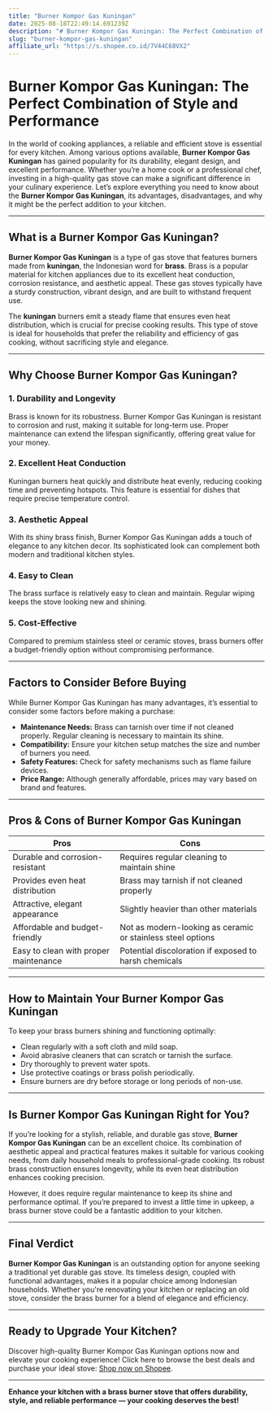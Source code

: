 ```yaml
---
title: "Burner Kompor Gas Kuningan"
date: 2025-08-18T22:49:14.691239Z
description: "# Burner Kompor Gas Kuningan: The Perfect Combination of Style and Performance..."
slug: "burner-kompor-gas-kuningan"
affiliate_url: "https://s.shopee.co.id/7V44C68VX2"
---
```

# Burner Kompor Gas Kuningan: The Perfect Combination of Style and Performance

In the world of cooking appliances, a reliable and efficient stove is essential for every kitchen. Among various options available, **Burner Kompor Gas Kuningan** has gained popularity for its durability, elegant design, and excellent performance. Whether you’re a home cook or a professional chef, investing in a high-quality gas stove can make a significant difference in your culinary experience. Let’s explore everything you need to know about the **Burner Kompor Gas Kuningan**, its advantages, disadvantages, and why it might be the perfect addition to your kitchen.

---

## What is a Burner Kompor Gas Kuningan?

**Burner Kompor Gas Kuningan** is a type of gas stove that features burners made from **kuningan**, the Indonesian word for **brass**. Brass is a popular material for kitchen appliances due to its excellent heat conduction, corrosion resistance, and aesthetic appeal. These gas stoves typically have a sturdy construction, vibrant design, and are built to withstand frequent use.

The **kuningan** burners emit a steady flame that ensures even heat distribution, which is crucial for precise cooking results. This type of stove is ideal for households that prefer the reliability and efficiency of gas cooking, without sacrificing style and elegance.

---

## Why Choose Burner Kompor Gas Kuningan?

### 1. Durability and Longevity
Brass is known for its robustness. Burner Kompor Gas Kuningan is resistant to corrosion and rust, making it suitable for long-term use. Proper maintenance can extend the lifespan significantly, offering great value for your money.

### 2. Excellent Heat Conduction
Kuningan burners heat quickly and distribute heat evenly, reducing cooking time and preventing hotspots. This feature is essential for dishes that require precise temperature control.

### 3. Aesthetic Appeal
With its shiny brass finish, Burner Kompor Gas Kuningan adds a touch of elegance to any kitchen decor. Its sophisticated look can complement both modern and traditional kitchen styles.

### 4. Easy to Clean
The brass surface is relatively easy to clean and maintain. Regular wiping keeps the stove looking new and shining.

### 5. Cost-Effective
Compared to premium stainless steel or ceramic stoves, brass burners offer a budget-friendly option without compromising performance.

---

## Factors to Consider Before Buying

While Burner Kompor Gas Kuningan has many advantages, it’s essential to consider some factors before making a purchase:

- **Maintenance Needs:** Brass can tarnish over time if not cleaned properly. Regular cleaning is necessary to maintain its shine.
- **Compatibility:** Ensure your kitchen setup matches the size and number of burners you need.
- **Safety Features:** Check for safety mechanisms such as flame failure devices.
- **Price Range:** Although generally affordable, prices may vary based on brand and features.

---

## Pros & Cons of Burner Kompor Gas Kuningan

| Pros                                   | Cons                                  |
|----------------------------------------|--------------------------------------|
| Durable and corrosion-resistant      | Requires regular cleaning to maintain shine |
| Provides even heat distribution        | Brass may tarnish if not cleaned properly   |
| Attractive, elegant appearance        | Slightly heavier than other materials        |
| Affordable and budget-friendly        | Not as modern-looking as ceramic or stainless steel options |
| Easy to clean with proper maintenance | Potential discoloration if exposed to harsh chemicals |

---

## How to Maintain Your Burner Kompor Gas Kuningan

To keep your brass burners shining and functioning optimally:

- Clean regularly with a soft cloth and mild soap.
- Avoid abrasive cleaners that can scratch or tarnish the surface.
- Dry thoroughly to prevent water spots.
- Use protective coatings or brass polish periodically.
- Ensure burners are dry before storage or long periods of non-use.

---

## Is Burner Kompor Gas Kuningan Right for You?

If you’re looking for a stylish, reliable, and durable gas stove, **Burner Kompor Gas Kuningan** can be an excellent choice. Its combination of aesthetic appeal and practical features makes it suitable for various cooking needs, from daily household meals to professional-grade cooking. Its robust brass construction ensures longevity, while its even heat distribution enhances cooking precision.

However, it does require regular maintenance to keep its shine and performance optimal. If you’re prepared to invest a little time in upkeep, a brass burner stove could be a fantastic addition to your kitchen.

---

## Final Verdict

**Burner Kompor Gas Kuningan** is an outstanding option for anyone seeking a traditional yet durable gas stove. Its timeless design, coupled with functional advantages, makes it a popular choice among Indonesian households. Whether you're renovating your kitchen or replacing an old stove, consider the brass burner for a blend of elegance and efficiency.

---

## Ready to Upgrade Your Kitchen?

Discover high-quality Burner Kompor Gas Kuningan options now and elevate your cooking experience! Click here to browse the best deals and purchase your ideal stove: [Shop now on Shopee](https://s.shopee.co.id/7V44C68VX2).

---

**Enhance your kitchen with a brass burner stove that offers durability, style, and reliable performance — your cooking deserves the best!**